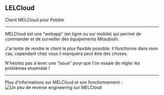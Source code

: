 ## LELCloud
Client MELCloud pour Pebble

---

MELCloud est une "webapp" (en ligne ou sur mobile) qui permet de commander et de surveiller des équipements Mitsubishi.

J'ai tenté de rendre le client le plus flexible possible. Il fonctionne dans mon cas, cependant chez vous il manquera peut être des choses.

N'hésitez pas à lever une "issue" pour que l'on essaie de régler les problèmes ensemble !

---

Plus d'informations sur MELCloud et son fonctionnement : ![Un peu de reverse engineering sur MELCloud](mgeek.fr/blog/un-peu-de-reverse-engineering-sur-melcloud)
